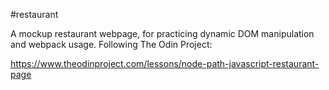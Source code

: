 #restaurant

A mockup restaurant webpage, for practicing dynamic DOM manipulation
and webpack usage. Following The Odin Project:

https://www.theodinproject.com/lessons/node-path-javascript-restaurant-page
